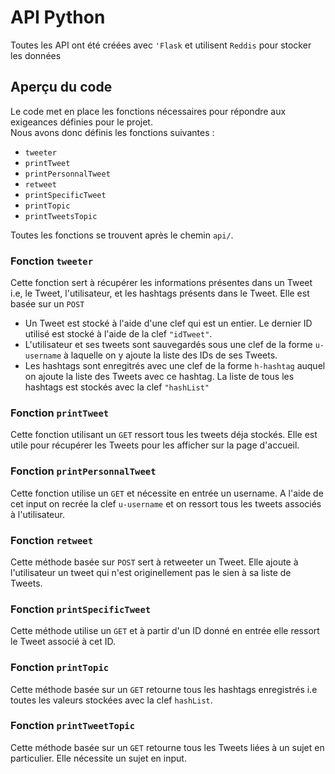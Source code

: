 # API Python 
Toutes les API ont été créées avec `'Flask` et utilisent `Reddis` pour stocker les données

## Aperçu du code
Le code met en place les fonctions nécessaires pour répondre aux exigeances définies pour le projet.  
Nous avons donc définis les fonctions suivantes : 
- `tweeter`
- `printTweet`
- `printPersonnalTweet`
- `retweet`
- `printSpecificTweet`
- `printTopic`
- `printTweetsTopic`  

Toutes les fonctions se trouvent après le chemin `api/`.

### Fonction `tweeter`
Cette fonction sert à récupérer les informations présentes dans un Tweet i.e, le Tweet, l'utilisateur, et les hashtags présents dans le Tweet. Elle est basée sur un `POST`
- Un Tweet est stocké à l'aide d'une clef qui est un entier. Le dernier ID utilisé est stocké à l'aide de la clef `"idTweet"`.
- L'utilisateur et ses tweets sont sauvegardés sous une clef de la forme `u-username` à laquelle on y ajoute la liste des IDs de ses Tweets.
- Les hashtags sont enregitrés avec une clef de la forme `h-hashtag` auquel on ajoute la liste des Tweets avec ce hashtag. La liste de tous les hashtags est stockés avec la clef `"hashList"`

### Fonction `printTweet` 
Cette fonction utilisant un `GET` ressort tous les tweets déja stockés. Elle est utile pour récupérer les Tweets pour les afficher sur la page d'accueil.

### Fonction `printPersonnalTweet`
Cette fonction utilise un `GET` et  nécessite en entrée un username. A l'aide de cet input on recrée la clef `u-username` et on ressort tous les tweets associés à l'utilisateur.

### Fonction `retweet`
Cette méthode basée sur `POST` sert à retweeter un Tweet. Elle ajoute à l'utilisateur un tweet qui n'est originellement pas le sien à sa liste de Tweets.

### Fonction `printSpecificTweet`
Cette méthode utilise un `GET` et à partir d'un ID donné en entrée elle ressort le Tweet associé à cet ID.

### Fonction `printTopic`
Cette méthode basée sur un `GET` retourne tous les hashtags enregistrés i.e toutes les valeurs stockées avec la clef `hashList`.

### Fonction `printTweetTopic`
Cette méthode basée sur un `GET` retourne tous les Tweets liées à un sujet en particulier. Elle nécessite un sujet en input.
